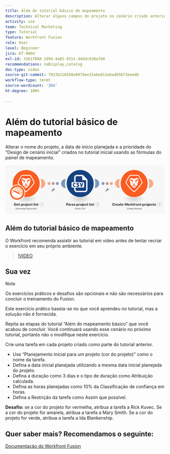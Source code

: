 ```yaml
---
title: Além do tutorial básico de mapeamento
description: Alterar alguns campos do projeto no cenário criado anteriormente usando as fórmulas do painel de mapeamento no  [!DNL Adobe Workfront Fusion].
activity: use
team: Technical Marketing
type: Tutorial
feature: Workfront Fusion
role: User
level: Beginner
jira: KT-9004
exl-id: 3161f088-2d94-4a05-9151-d4ddc638afb0
recommendations: noDisplay,catalog
doc-type: video
source-git-commit: f033b210268e8979ee15abe812e6ad85673eeedb
workflow-type: tm+mt
source-wordcount: '264'
ht-degree: 100%

---
```


# Além do tutorial básico de mapeamento

Alterar o nome do projeto, a data de início planejada e a prioridade do “Design de cenário inicial” criados no tutorial inicial usando as fórmulas do painel de mapeamento.

![Uma imagem do cenário do Fusion](assets/understand-the-basics-1.png)

## Além do tutorial básico de mapeamento

O Workfront recomenda assistir ao tutorial em vídeo antes de tentar recriar o exercício em seu próprio ambiente.

>[!VIDEO](https://video.tv.adobe.com/v/335264/?quality=12&learn=on)


## Sua vez

>[!NOTE]
>
>Os exercícios práticos e desafios são opcionais e não são necessários para concluir o treinamento do Fusion.

Este exercício prático baseia-se no que você aprendeu no tutorial, mas a solução não é fornecida.

Repita as etapas do tutorial “Além do mapeamento básico” que você acabou de concluir. Você continuará usando esse cenário no próximo tutorial, portanto não o modifique neste exercício.

Crie uma tarefa em cada projeto criado como parte do tutorial anterior.

* Use “Planejamento inicial para um projeto (cor do projeto)” como o nome da tarefa.
* Defina a data inicial planejada utilizando a mesma data inicial planejada do projeto.
* Defina a duração como 3 dias e o tipo de duração como Atribuição calculada.
* Defina as horas planejadas como 10% da Classificação de confiança em horas.
* Defina a Restrição da tarefa como Assim que possível.

**Desafio:** se a cor do projeto for vermelha, atribua a tarefa a Rick Kuvec. Se a cor do projeto for amarela, atribua a tarefa a Mary Smith. Se a cor do projeto for verde, atribua a tarefa a Ida Blankenship.

## Quer saber mais? Recomendamos o seguinte:

[Documentação do Workfront Fusion](https://experienceleague.adobe.com/docs/workfront/using/adobe-workfront-fusion/workfront-fusion-2.html?lang=br)
